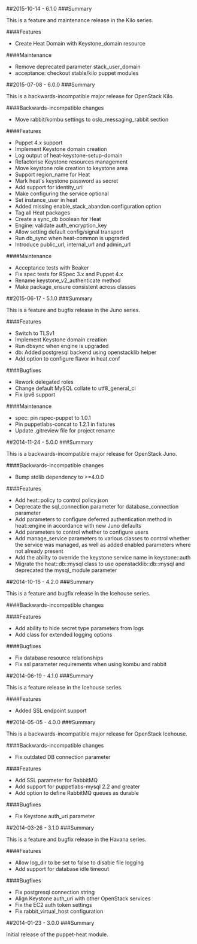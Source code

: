 ##2015-10-14 - 6.1.0
###Summary

This is a feature and maintenance release in the Kilo series.

####Features
- Create Heat Domain with Keystone_domain resource

####Maintenance
- Remove deprecated parameter stack_user_domain
- acceptance: checkout stable/kilo puppet modules

##2015-07-08 - 6.0.0
###Summary

This is a backwards-incompatible major release for OpenStack Kilo.

####Backwards-incompatible changes
- Move rabbit/kombu settings to oslo_messaging_rabbit section

####Features
- Puppet 4.x support
- Implement Keystone domain creation
- Log output of heat-keystone-setup-domain
- Refactorise Keystone resources management
- Move keystone role creation to keystone area
- Support region_name for Heat
- Mark heat's keystone password as secret
- Add support for identity_uri
- Make configuring the service optional
- Set instance_user in heat
- Added missing enable_stack_abandon configuration option
- Tag all Heat packages
- Create a sync_db boolean for Heat
- Engine: validate auth_encryption_key
- Allow setting default config/signal transport
- Run db_sync when heat-common is upgraded
- Introduce public_url, internal_url and admin_url

####Maintenance
- Acceptance tests with Beaker
- Fix spec tests for RSpec 3.x and Puppet 4.x
- Rename keystone_v2_authenticate method
- Make package_ensure consistent across classes

##2015-06-17 - 5.1.0
###Summary

This is a feature and bugfix release in the Juno series.

####Features
- Switch to TLSv1
- Implement Keystone domain creation
- Run dbsync when engine is upgraded
- db: Added postgresql backend using openstacklib helper
- Add option to configure flavor in heat.conf

####Bugfixes
- Rework delegated roles
- Change default MySQL collate to utf8_general_ci
- Fix ipv6 support

####Maintenance
- spec: pin rspec-puppet to 1.0.1
- Pin puppetlabs-concat to 1.2.1 in fixtures
- Update .gitreview file for project rename

##2014-11-24 - 5.0.0
###Summary

This is a backwards-incompatible major release for OpenStack Juno.

####Backwards-incompatible changes
- Bump stdlib dependency to >=4.0.0

####Features
- Add heat::policy to control policy.json
- Deprecate the sql_connection parameter for database_connection parameter
- Add parameters to configure deferred authentication method in heat::engine in
  accordance with new Juno defaults
- Add parameters to control whether to configure users
- Add manage_service parameters to various classes to control whether the
  service was managed, as well as added enabled parameters where not already
  present
- Add the ability to override the keystone service name in keystone::auth
- Migrate the heat::db::mysql class to use openstacklib::db::mysql and
  deprecated the mysql_module parameter

##2014-10-16 - 4.2.0
###Summary

This is a feature and bugfix release in the Icehouse series.

####Backwards-incompatible changes

####Features
- Add ability to hide secret type parameters from logs
- Add class for extended logging options

####Bugfixes
- Fix database resource relationships
- Fix ssl parameter requirements when using kombu and rabbit

##2014-06-19 - 4.1.0
###Summary

This is a feature release in the Icehouse series.

####Features
- Added SSL endpoint support

##2014-05-05 - 4.0.0
###Summary

This is a backwards-incompatible major release for OpenStack Icehouse.

####Backwards-incompatible changes
- Fix outdated DB connection parameter

####Features
- Add SSL parameter for RabbitMQ
- Add support for puppetlabs-mysql 2.2 and greater
- Add option to define RabbitMQ queues as durable

####Bugfixes
- Fix Keystone auth_uri parameter

##2014-03-26 - 3.1.0
###Summary

This is a feature and bugfix release in the Havana series.

####Features
- Allow log_dir to be set to false to disable file logging
- Add support for database idle timeout

####Bugfixes
- Fix postgresql connection string
- Align Keystone auth_uri with other OpenStack services
- Fix the EC2 auth token settings
- Fix rabbit_virtual_host configuration

##2014-01-23 - 3.0.0
###Summary

Initial release of the puppet-heat module.
